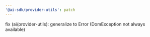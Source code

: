 ```yaml
---
'@ai-sdk/provider-utils': patch
---
```


fix (ai/provider-utils): generalize to Error (DomException not always available)
